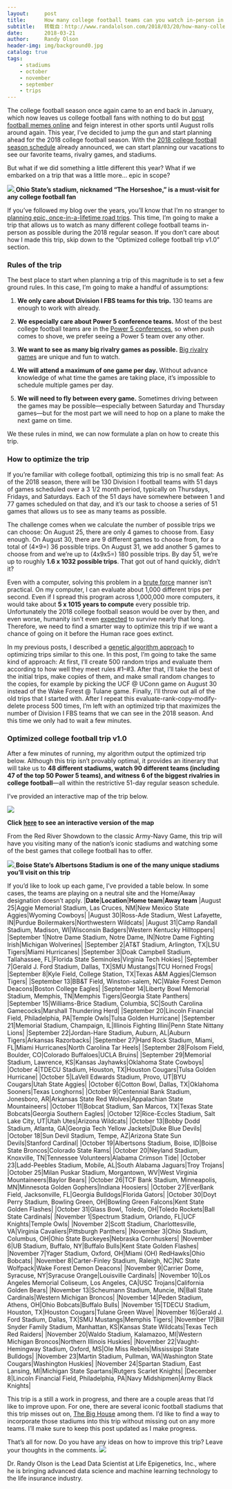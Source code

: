 ```yaml
---
layout:     post
title:      How many college football teams can you watch in-person in one football season?
subtitle:   转载自：http://www.randalolson.com/2018/03/20/how-many-college-football-teams-can-you-watch-in-person-in-one-football-season/
date:       2018-03-21
author:     Randy Olson
header-img: img/background0.jpg
catalog: true
tags:
    - stadiums
    - october
    - november
    - september
    - trips
---
```


The college football season once again came to an end back in January, which now leaves us college football fans with nothing to do but [post football memes online](https://www.reddit.com/r/CFB) and feign interest in other sports until August rolls around again. This year, I’ve decided to jump the gun and start planning ahead for the 2018 college football season. With the [2018 college football season schedule](http://www.espn.com/college-football/schedule/_/week/1) already announced, we can start planning our vacations to see our favorite teams, rivalry games, and stadiums.

But what if we did something a little different this year? What if we embarked on a trip that was a little more… epic in scope?

[![](https://upload.wikimedia.org/wikipedia/en/thumb/f/fc/Panoramic_view_of_Ohio_Stadium.jpg/2560px-Panoramic_view_of_Ohio_Stadium.jpg)
](https://en.wikipedia.org/wiki/Ohio_Stadium#/media/File:Panoramic_view_of_Ohio_Stadium.jpg)**Ohio State’s stadium, nicknamed “The Horseshoe,” is a must-visit for any college football fan**

If you’ve followed my blog over the years, you’ll know that I’m no stranger to [planning epic, once-in-a-lifetime road trips](http://www.randalolson.com/?s=road+trip). This time, I’m going to make a trip that allows us to watch as many different college football teams in-person as possible during the 2018 regular season. If you don’t care about how I made this trip, skip down to the “Optimized college football trip v1.0” section.

### Rules of the trip

The best place to start when planning a trip of this magnitude is to set a few ground rules. In this case, I’m going to make a handful of assumptions:

1. **We only care about Division I FBS teams for this trip.** 130 teams are enough to work with already.

1. **We especially care about Power 5 conference teams.** Most of the best college football teams are in the [Power 5 conferences](https://en.wikipedia.org/wiki/Power_Five_conferences), so when push comes to shove, we prefer seeing a Power 5 team over any other.

1. **We want to see as many big rivalry games as possible.** [Big rivalry games](http://bleacherreport.com/articles/2464420-college-footballs-25-all-time-best-rivalry-games) are unique and fun to watch.

1. **We will attend a maximum of one game per day.** Without advance knowledge of what time the games are taking place, it’s impossible to schedule multiple games per day.

1. **We will need to fly between every game.** Sometimes driving between the games may be possible—especially between Saturday and Thursday games—but for the most part we will need to hop on a plane to make the next game on time.


We these rules in mind, we can now formulate a plan on how to create this trip.

### How to optimize the trip

If you’re familiar with college football, optimizing this trip is no small feat: As of the 2018 season, there will be 130 Division I football teams with 51 days of games scheduled over a 3 1/2 month period, typically on Thursdays, Fridays, and Saturdays. Each of the 51 days have somewhere between 1 and 77 games scheduled on that day, and it’s our task to choose a series of 51 games that allows us to see as many teams as possible.

The challenge comes when we calculate the number of possible trips we can choose: On August 25, there are only 4 games to choose from. Easy enough. On August 30, there are 9 different games to choose from, for a total of (4×9=) 36 possible trips. On August 31, we add another 5 games to choose from and we’re up to (4x9x5=) 180 possible trips. By day 51, we’re up to roughly **1.6 x 1032 possible trips**. That got out of hand quickly, didn’t it?

Even with a computer, solving this problem in a [brute force](https://en.wikipedia.org/wiki/Brute-force_search) manner isn’t practical. On my computer, I can evaluate about 1,000 different trips per second. Even if I spread this program across 1,000,000 more computers, it would take about **5 x 1015 years to compute** every possible trip. Unfortunately the 2018 college football season would be over by then, and even worse, humanity isn’t even [expected](https://en.wikipedia.org/wiki/Timeline_of_the_far_future#Future_of_humanity) to survive nearly that long. Therefore, we need to find a smarter way to optimize this trip if we want a chance of going on it before the Human race goes extinct.

In my previous posts, I described a [genetic algorithm approach](http://www.randalolson.com/2015/03/08/computing-the-optimal-road-trip-across-the-u-s) to optimizing trips similar to this one. In this post, I’m going to take the same kind of approach: At first, I’ll create 500 random trips and evaluate them according to how well they meet rules #1–#3. After that, I’ll take the best of the initial trips, make copies of them, and make small random changes to the copies, for example by picking the UCF @ UConn game on August 30 instead of the Wake Forest @ Tulane game. Finally, I’ll throw out all of the old trips that I started with. After I repeat this evaluate-rank-copy-modify-delete process 500 times, I’m left with an optimized trip that maximizes the number of Division I FBS teams that we can see in the 2018 season. And this time we only had to wait a few minutes.

### Optimized college football trip v1.0

After a few minutes of running, my algorithm output the optimized trip below. Although this trip isn’t provably optimal, it provides an itinerary that will take us to **48 different stadiums, watch 90 different teams (including 47 of the top 50 Power 5 teams), and witness 6 of the biggest rivalries in college football**—all within the restrictive 51-day regular season schedule.

I’ve provided an interactive map of the trip below.

[![](http://www.randalolson.com/wp-content/uploads/optimized-cfb-trip-v1-1024x587.png)
](http://www.randalolson.com/wp-content/uploads/optimized-cfb-trip-v1.png)

**Click [here](http://rhiever.github.io/optimal-roadtrip-usa/optimized-cfb-trip-v1.html) to see an interactive version of the map**

From the Red River Showdown to the classic Army-Navy Game, this trip will have you visiting many of the nation’s iconic stadiums and watching some of the best games that college football has to offer.

[![](https://upload.wikimedia.org/wikipedia/en/5/56/Bronco_Stadium_September_25_2010.JPG)
](https://en.wikipedia.org/wiki/File:Bronco_Stadium_September_25_2010.JPG)**Boise State’s Albertsons Stadium is one of the many unique stadiums you’ll visit on this trip**

If you’d like to look up each game, I’ve provided a table below. In some cases, the teams are playing on a neutral site and the Home/Away designation doesn’t apply.
|**Date**|**Location**|**Home team**|**Away team**
|August 25|Aggie Memorial Stadium, Las Cruces, NM|New Mexico State Aggies|Wyoming Cowboys|
|August 30|Ross-Ade Stadium, West Lafayette, IN|Purdue Boilermakers|Northwestern Wildcats|
|August 31|Camp Randall Stadium, Madison, WI|Wisconsin Badgers|Western Kentucky Hilltoppers|
|September 1|Notre Dame Stadium, Notre Dame, IN|Notre Dame Fighting Irish|Michigan Wolverines|
|September 2|AT&T Stadium, Arlington, TX|LSU Tigers|Miami Hurricanes|
|September 3|Doak Campbell Stadium, Tallahassee, FL|Florida State Seminoles|Virginia Tech Hokies|
|September 7|Gerald J. Ford Stadium, Dallas, TX|SMU Mustangs|TCU Horned Frogs|
|September 8|Kyle Field, College Station, TX|Texas A&M Aggies|Clemson Tigers|
|September 13|BB&T Field, Winston-salem, NC|Wake Forest Demon Deacons|Boston College Eagles|
|September 14|Liberty Bowl Memorial Stadium, Memphis, TN|Memphis Tigers|Georgia State Panthers|
|September 15|Williams-Brice Stadium, Columbia, SC|South Carolina Gamecocks|Marshall Thundering Herd|
|September 20|Lincoln Financial Field, Philadelphia, PA|Temple Owls|Tulsa Golden Hurricane|
|September 21|Memorial Stadium, Champaign, IL|Illinois Fighting Illini|Penn State Nittany Lions|
|September 22|Jordan-Hare Stadium, Auburn, AL|Auburn Tigers|Arkansas Razorbacks|
|September 27|Hard Rock Stadium, Miami, FL|Miami Hurricanes|North Carolina Tar Heels|
|September 28|Folsom Field, Boulder, CO|Colorado Buffaloes|UCLA Bruins|
|September 29|Memorial Stadium, Lawrence, KS|Kansas Jayhawks|Oklahoma State Cowboys|
|October 4|TDECU Stadium, Houston, TX|Houston Cougars|Tulsa Golden Hurricane|
|October 5|LaVell Edwards Stadium, Provo, UT|BYU Cougars|Utah State Aggies|
|October 6|Cotton Bowl, Dallas, TX|Oklahoma Sooners|Texas Longhorns|
|October 9|Centennial Bank Stadium, Jonesboro, AR|Arkansas State Red Wolves|Appalachian State Mountaineers|
|October 11|Bobcat Stadium, San Marcos, TX|Texas State Bobcats|Georgia Southern Eagles|
|October 12|Rice-Eccles Stadium, Salt Lake City, UT|Utah Utes|Arizona Wildcats|
|October 13|Bobby Dodd Stadium, Atlanta, GA|Georgia Tech Yellow Jackets|Duke Blue Devils|
|October 18|Sun Devil Stadium, Tempe, AZ|Arizona State Sun Devils|Stanford Cardinal|
|October 19|Albertsons Stadium, Boise, ID|Boise State Broncos|Colorado State Rams|
|October 20|Neyland Stadium, Knoxville, TN|Tennessee Volunteers|Alabama Crimson Tide|
|October 23|Ladd-Peebles Stadium, Mobile, AL|South Alabama Jaguars|Troy Trojans|
|October 25|Milan Puskar Stadium, Morgantown, WV|West Virginia Mountaineers|Baylor Bears|
|October 26|TCF Bank Stadium, Minneapolis, MN|Minnesota Golden Gophers|Indiana Hoosiers|
|October 27|EverBank Field, Jacksonville, FL|Georgia Bulldogs|Florida Gators|
|October 30|Doyt Perry Stadium, Bowling Green, OH|Bowling Green Falcons|Kent State Golden Flashes|
|October 31|Glass Bowl, Toledo, OH|Toledo Rockets|Ball State Cardinals|
|November 1|Spectrum Stadium, Orlando, FL|UCF Knights|Temple Owls|
|November 2|Scott Stadium, Charlottesville, VA|Virginia Cavaliers|Pittsburgh Panthers|
|November 3|Ohio Stadium, Columbus, OH|Ohio State Buckeyes|Nebraska Cornhuskers|
|November 6|UB Stadium, Buffalo, NY|Buffalo Bulls|Kent State Golden Flashes|
|November 7|Yager Stadium, Oxford, OH|Miami (OH) RedHawks|Ohio Bobcats|
|November 8|Carter-Finley Stadium, Raleigh, NC|NC State Wolfpack|Wake Forest Demon Deacons|
|November 9|Carrier Dome, Syracuse, NY|Syracuse Orange|Louisville Cardinals|
|November 10|Los Angeles Memorial Coliseum, Los Angeles, CA|USC Trojans|California Golden Bears|
|November 13|Scheumann Stadium, Muncie, IN|Ball State Cardinals|Western Michigan Broncos|
|November 14|Peden Stadium, Athens, OH|Ohio Bobcats|Buffalo Bulls|
|November 15|TDECU Stadium, Houston, TX|Houston Cougars|Tulane Green Wave|
|November 16|Gerald J. Ford Stadium, Dallas, TX|SMU Mustangs|Memphis Tigers|
|November 17|Bill Snyder Family Stadium, Manhattan, KS|Kansas State Wildcats|Texas Tech Red Raiders|
|November 20|Waldo Stadium, Kalamazoo, MI|Western Michigan Broncos|Northern Illinois Huskies|
|November 22|Vaught-Hemingway Stadium, Oxford, MS|Ole Miss Rebels|Mississippi State Bulldogs|
|November 23|Martin Stadium, Pullman, WA|Washington State Cougars|Washington Huskies|
|November 24|Spartan Stadium, East Lansing, MI|Michigan State Spartans|Rutgers Scarlet Knights|
|December 8|Lincoln Financial Field, Philadelphia, PA|Navy Midshipmen|Army Black Knights|

This trip is a still a work in progress, and there are a couple areas that I’d like to improve upon. For one, there are several iconic football stadiums that this trip misses out on, [The Big House](https://en.wikipedia.org/wiki/Michigan_Stadium) among them. I’d like to find a way to incorporate those stadiums into this trip without missing out on any more teams. I’ll make sure to keep this post updated as I make progress.

That’s all for now. Do you have any ideas on how to improve this trip? Leave your thoughts in the comments.
![](http://2.gravatar.com/avatar/bc264e8b1145c5291892c01cc9174db7?s=80&r=pg)


Dr. Randy Olson is the Lead Data Scientist at Life Epigenetics, Inc., where he is bringing advanced data science and machine learning technology to the life insurance industry.
